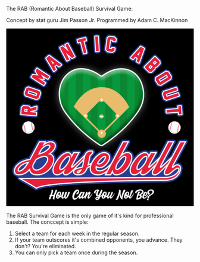 The RAB (Romantic About Baseball) Survival Game:

Concept by stat guru Jim Passon Jr.
Programmed by Adam C. MacKinnon

<img src="/public/images/RAB JPG_black BG.jpg">

The RAB Survival Game is the only game of it's kind for professional baseball.  The conccept is simple:

1.  Select a team for each week in the regular season.
2.  If your team outscores it's combined opponents, you advance.  They don't?  You're eliminated.
3.  You can only pick a team once during the season.




